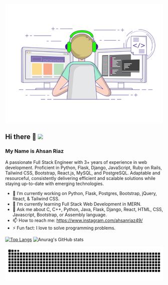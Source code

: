 ![Image](1626719730536.gif?style=centerme) 
## Hi there 👋 ![](https://komarev.com/ghpvc/?username=AhsanRiaz9)
### My Name is Ahsan Riaz 

A passionate Full Stack Engineer with 3+ years of experience in web development. Proficient in Python, Flask, Django,
JavaScript, Ruby on Rails, Tailwind CSS, Bootstrap, React.js, MySQL, and PostgreSQL. Adaptable and resourceful,
consistently delivering efficient and scalable solutions while staying up-to-date with emerging technologies.

- 🔭 I’m currently working on Python, Flask, Postgres, Bootstrap, jQuery, React, & Tailwind CSS.
- 🌱 I’m currently learning Full Stack Web Development in MERN.
- 💬 Ask me about C, C++, Python, Java, Flask, Django, React, HTML, CSS, Javascript, Bootstrap, or Assembly language.
- 📫 How to reach me: https://www.instagram.com/ahsanriaz49/
- ⚡ Fun fact: I love to solve programming problems.

 [![Top Langs](https://github-readme-stats.vercel.app/api/top-langs/?username=ahsanriaz9&layout=compact&langs_count=12&theme=radical)](https://github.com/anuraghazra/github-readme-stats)  ![Anurag's GitHub stats](https://github-readme-stats.vercel.app/api?username=ahsanriaz9&show_icons=true&theme=radical) 

![Snake animation](https://raw.githubusercontent.com/ahsanriaz9/ahsanriaz9/output/github-contribution-grid-snake-dark.svg)

